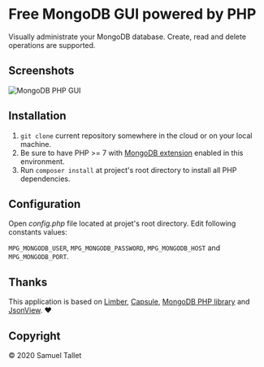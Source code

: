 # Free MongoDB GUI powered by PHP

Visually administrate your MongoDB database. Create, read and delete operations are supported.

Screenshots
-----------

![MongoDB PHP GUI](https://raw.githubusercontent.com/SamuelTS/MongoDB-PHP-GUI/master/docs/mpg.png)

Installation
------------

1. `git clone` current repository somewhere in the cloud or on your local machine.
2. Be sure to have PHP >= 7 with [MongoDB extension](https://www.php.net/manual/en/mongodb.installation.php) enabled in this environment.
3. Run `composer install` at project's root directory to install all PHP dependencies.

Configuration
-------------

Open *config.php* file located at projet's root directory. Edit following constants values:

`MPG_MONGODB_USER`, `MPG_MONGODB_PASSWORD`, `MPG_MONGODB_HOST` and `MPG_MONGODB_PORT`.

Thanks
------

This application is based on [Limber](https://github.com/nimbly/Limber), [Capsule](https://github.com/nimbly/Capsule), [MongoDB PHP library](https://github.com/mongodb/mongo-php-library) and [JsonView](https://github.com/pgrabovets/json-view). ❤️

Copyright
---------

© 2020 Samuel Tallet
